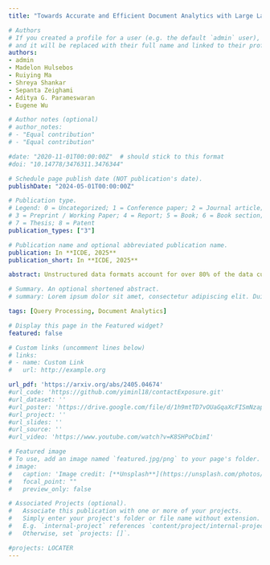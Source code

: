 ```yaml
---
title: "Towards Accurate and Efficient Document Analytics with Large Language Models"

# Authors
# If you created a profile for a user (e.g. the default `admin` user), write the username (folder name) here 
# and it will be replaced with their full name and linked to their profile.
authors:
- admin
- Madelon Hulsebos
- Ruiying Ma
- Shreya Shankar
- Sepanta Zeighami
- Aditya G. Parameswaran
- Eugene Wu

# Author notes (optional)
# author_notes:
# - "Equal contribution"
# - "Equal contribution"

#date: "2020-11-01T00:00:00Z"  # should stick to this format
#doi: "10.14778/3476311.3476344"

# Schedule page publish date (NOT publication's date).
publishDate: "2024-05-01T00:00:00Z"

# Publication type.
# Legend: 0 = Uncategorized; 1 = Conference paper; 2 = Journal article;
# 3 = Preprint / Working Paper; 4 = Report; 5 = Book; 6 = Book section;
# 7 = Thesis; 8 = Patent
publication_types: ["3"]

# Publication name and optional abbreviated publication name.
publication: In **ICDE, 2025**
publication_short: In **ICDE, 2025**

abstract: Unstructured data formats account for over 80% of the data currently stored, and extracting value from such formats remains a considerable challenge. In particular, current approaches for managing unstructured documents do not support ad-hoc analytical queries on document collections. Moreover, Large Language Models (LLMs) directly applied to the documents themselves, or on portions of documents through a process of Retrieval-Augmented Generation (RAG), fail to provide high accuracy query results, and in the LLM-only case, additionally incur high costs. Since many unstructured documents in a collection often follow similar templates that impart a common semantic structure, we introduce ZenDB, a document analytics system that leverages this semantic structure, coupled with LLMs, to answer ad-hoc SQL queries on document collections. ZenDB efficiently extracts semantic hierarchical structures from such templatized documents, and introduces a novel query engine that leverages these structures for accurate and cost-effective query execution. Users can impose a schema on their documents, and query it, all via SQL. Extensive experiments on three real-world document collections demonstrate ZenDB's benefits, achieving up to 30% cost savings compared to LLM-based baselines, while maintaining or improving accuracy, and surpassing RAG-based baselines by up to 61% in precision and 80% in recall, at a marginally higher cost. 

# Summary. An optional shortened abstract.
# summary: Lorem ipsum dolor sit amet, consectetur adipiscing elit. Duis posuere tellus ac convallis placerat. Proin tincidunt magna sed ex sollicitudin condimentum.

tags: [Query Processing, Document Analytics]

# Display this page in the Featured widget?
featured: false

# Custom links (uncomment lines below)
# links:
# - name: Custom Link
#   url: http://example.org

url_pdf: 'https://arxiv.org/abs/2405.04674'
#url_code: 'https://github.com/yiminl18/contactExposure.git'
#url_dataset: ''
#url_poster: 'https://drive.google.com/file/d/1h9mtTD7vOUaGqaXcFISmNzapGBcmAgAO/view'
#url_project: ''
#url_slides: ''
#url_source: ''
#url_video: 'https://www.youtube.com/watch?v=K8SHPoCbimI'

# Featured image
# To use, add an image named `featured.jpg/png` to your page's folder. 
# image:
#   caption: 'Image credit: [**Unsplash**](https://unsplash.com/photos/pLCdAaMFLTE)'
#   focal_point: ""
#   preview_only: false

# Associated Projects (optional).
#   Associate this publication with one or more of your projects.
#   Simply enter your project's folder or file name without extension.
#   E.g. `internal-project` references `content/project/internal-project/index.md`.
#   Otherwise, set `projects: []`.

#projects: LOCATER
---
```


